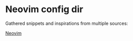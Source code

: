 # Neovim config dir

Gathered snippets and inspirations from multiple sources:

[Neovim](https://neovim.io/doc/user/lua.html#lua-intro)
